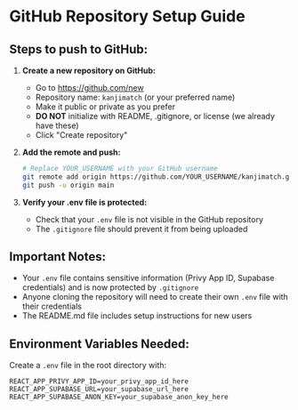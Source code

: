 # GitHub Repository Setup Guide

## Steps to push to GitHub:

1. **Create a new repository on GitHub:**
   - Go to https://github.com/new
   - Repository name: `kanjimatch` (or your preferred name)
   - Make it public or private as you prefer
   - **DO NOT** initialize with README, .gitignore, or license (we already have these)
   - Click "Create repository"

2. **Add the remote and push:**
   ```bash
   # Replace YOUR_USERNAME with your GitHub username
   git remote add origin https://github.com/YOUR_USERNAME/kanjimatch.git
   git push -u origin main
   ```

3. **Verify your .env file is protected:**
   - Check that your `.env` file is not visible in the GitHub repository
   - The `.gitignore` file should prevent it from being uploaded

## Important Notes:

- Your `.env` file contains sensitive information (Privy App ID, Supabase credentials) and is now protected by `.gitignore`
- Anyone cloning the repository will need to create their own `.env` file with their credentials
- The README.md file includes setup instructions for new users

## Environment Variables Needed:

Create a `.env` file in the root directory with:
```
REACT_APP_PRIVY_APP_ID=your_privy_app_id_here
REACT_APP_SUPABASE_URL=your_supabase_url_here
REACT_APP_SUPABASE_ANON_KEY=your_supabase_anon_key_here
``` 